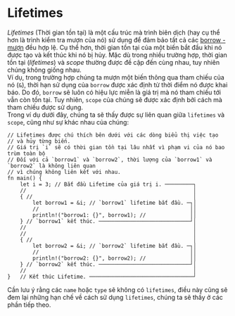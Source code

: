 # Lifetimes
*Lifetimes* (Thời gian tồn tại) là một cấu trúc mà trình biên dịch (hay cụ thể hơn là trình kiểm tra mượn của nó) sử dụng để đảm bảo tất cả các [borrow - mượn](./borrow.md) đều hợp lệ. Cụ thể hơn, thời gian tồn tại của một biến bắt đầu khi nó được tạo và kết thúc khi nó bị hủy. Mặc dù trong nhiều trường hợp, thời gian tồn tại (*lifetimes*) và *scope* thường được đề cập đến cùng nhau, tuy nhiên chúng không giống nhau. <br/>
Ví dụ, trong trường hợp chúng ta mượn một biến thông qua tham chiếu của nó (`&`), thời hạn sử dụng của `borrow` được xác định từ thời điểm nó được khai báo. Do đó, `borrow` sẽ luôn có hiệu lực miễn là giá trị mà nó tham chiếu tới vẫn còn tồn tại. Tuy nhiên, `scope` của chúng sẽ được xác định bởi cách mà tham chiếu được sử dụng. <br/>
Trong ví dụ dưới đây, chúng ta sẽ thấy được sự liên quan giữa `lifetimes` và `scope`, cũng như sự khác nhau của chúng: <br/>
```rust,editable
// Lifetimes được chú thích bên dưới với các dòng biểu thị việc tạo
// và hủy từng biến.
// Giá trị `i` sẽ có thời gian tồn tại lâu nhất vì phạm vi của nó bao trùm toàn bộ
// Đối với cả `borrow1` và `borrow2`, thời lượng của `borrow1` và `borrow2` là không liên quan
// vì chúng không liên kết với nhau.
fn main() {
    let i = 3; // Bắt đầu Lifetime của giá trị i. ─────────┐
    //                                                     │
    { //                                                   │
        let borrow1 = &i; // `borrow1` lifetime bắt đầu. ─┐│
        //                                                ││
        println!("borrow1: {}", borrow1); //              ││
    } // `borrow1` kết thúc. ─────────────────────────────┘│
    //                                                     │
    //                                                     │
    { //                                                   │
        let borrow2 = &i; // `borrow2` lifetime bắt đầu. ─┐│
        //                                                ││
        println!("borrow2: {}", borrow2); //              ││
    } // `borrow2` kết thúc. ─────────────────────────────┘│
    //                                                     │
}   // Kết thúc Lifetime. ─────────────────────────────────┘
```
Cần lưu ý rằng các `name` hoặc `type` sẽ không có `lifetimes`, điều này cũng sẽ đem lại những hạn chế về cách sử dụng `lifetimes`, chúng ta sẽ thấy ở các phần tiếp theo. <br/>